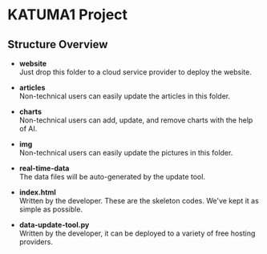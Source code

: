 # KATUMA1 Project

## Structure Overview

- **website**  
  Just drop this folder to a cloud service provider to deploy the website.

- **articles**  
  Non-technical users can easily update the articles in this folder.

- **charts**  
  Non-technical users can add, update, and remove charts with the help of AI.

- **img**  
  Non-technical users can easily update the pictures in this folder.

- **real-time-data**  
  The data files will be auto-generated by the update tool.

- **index.html**  
  Written by the developer. These are the skeleton codes. We've kept it as simple as possible.

- **data-update-tool.py**  
  Written by the developer, it can be deployed to a variety of free hosting providers.

